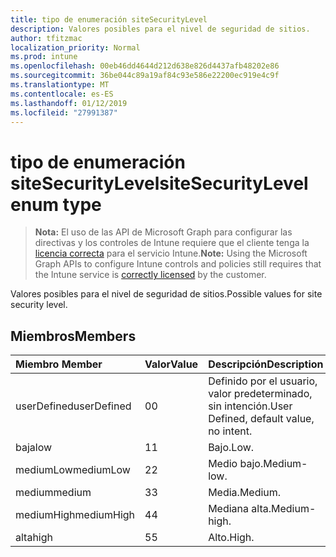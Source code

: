 ```yaml
---
title: tipo de enumeración siteSecurityLevel
description: Valores posibles para el nivel de seguridad de sitios.
author: tfitzmac
localization_priority: Normal
ms.prod: intune
ms.openlocfilehash: 00eb46dd4644d212d638e826d4437afb48202e86
ms.sourcegitcommit: 36be044c89a19af84c93e586e22200ec919e4c9f
ms.translationtype: MT
ms.contentlocale: es-ES
ms.lasthandoff: 01/12/2019
ms.locfileid: "27991387"
---
```

# <a name="sitesecuritylevel-enum-type"></a><span data-ttu-id="fdbdb-103">tipo de enumeración siteSecurityLevel</span><span class="sxs-lookup"><span data-stu-id="fdbdb-103">siteSecurityLevel enum type</span></span>

> <span data-ttu-id="fdbdb-104">**Nota:** El uso de las API de Microsoft Graph para configurar las directivas y los controles de Intune requiere que el cliente tenga la [licencia correcta](https://go.microsoft.com/fwlink/?linkid=839381) para el servicio Intune.</span><span class="sxs-lookup"><span data-stu-id="fdbdb-104">**Note:** Using the Microsoft Graph APIs to configure Intune controls and policies still requires that the Intune service is [correctly licensed](https://go.microsoft.com/fwlink/?linkid=839381) by the customer.</span></span>

<span data-ttu-id="fdbdb-105">Valores posibles para el nivel de seguridad de sitios.</span><span class="sxs-lookup"><span data-stu-id="fdbdb-105">Possible values for site security level.</span></span>
## <a name="members"></a><span data-ttu-id="fdbdb-106">Miembros</span><span class="sxs-lookup"><span data-stu-id="fdbdb-106">Members</span></span>
|<span data-ttu-id="fdbdb-107">Miembro	</span><span class="sxs-lookup"><span data-stu-id="fdbdb-107">Member</span></span>|<span data-ttu-id="fdbdb-108">Valor</span><span class="sxs-lookup"><span data-stu-id="fdbdb-108">Value</span></span>|<span data-ttu-id="fdbdb-109">Descripción</span><span class="sxs-lookup"><span data-stu-id="fdbdb-109">Description</span></span>|
|:---|:---|:---|
|<span data-ttu-id="fdbdb-110">userDefined</span><span class="sxs-lookup"><span data-stu-id="fdbdb-110">userDefined</span></span>|<span data-ttu-id="fdbdb-111">0</span><span class="sxs-lookup"><span data-stu-id="fdbdb-111">0</span></span>|<span data-ttu-id="fdbdb-112">Definido por el usuario, valor predeterminado, sin intención.</span><span class="sxs-lookup"><span data-stu-id="fdbdb-112">User Defined, default value, no intent.</span></span>|
|<span data-ttu-id="fdbdb-113">baja</span><span class="sxs-lookup"><span data-stu-id="fdbdb-113">low</span></span>|<span data-ttu-id="fdbdb-114">1</span><span class="sxs-lookup"><span data-stu-id="fdbdb-114">1</span></span>|<span data-ttu-id="fdbdb-115">Bajo.</span><span class="sxs-lookup"><span data-stu-id="fdbdb-115">Low.</span></span>|
|<span data-ttu-id="fdbdb-116">mediumLow</span><span class="sxs-lookup"><span data-stu-id="fdbdb-116">mediumLow</span></span>|<span data-ttu-id="fdbdb-117">2</span><span class="sxs-lookup"><span data-stu-id="fdbdb-117">2</span></span>|<span data-ttu-id="fdbdb-118">Medio bajo.</span><span class="sxs-lookup"><span data-stu-id="fdbdb-118">Medium-low.</span></span>|
|<span data-ttu-id="fdbdb-119">medium</span><span class="sxs-lookup"><span data-stu-id="fdbdb-119">medium</span></span>|<span data-ttu-id="fdbdb-120">3</span><span class="sxs-lookup"><span data-stu-id="fdbdb-120">3</span></span>|<span data-ttu-id="fdbdb-121">Media.</span><span class="sxs-lookup"><span data-stu-id="fdbdb-121">Medium.</span></span>|
|<span data-ttu-id="fdbdb-122">mediumHigh</span><span class="sxs-lookup"><span data-stu-id="fdbdb-122">mediumHigh</span></span>|<span data-ttu-id="fdbdb-123">4</span><span class="sxs-lookup"><span data-stu-id="fdbdb-123">4</span></span>|<span data-ttu-id="fdbdb-124">Mediana alta.</span><span class="sxs-lookup"><span data-stu-id="fdbdb-124">Medium-high.</span></span>|
|<span data-ttu-id="fdbdb-125">alta</span><span class="sxs-lookup"><span data-stu-id="fdbdb-125">high</span></span>|<span data-ttu-id="fdbdb-126">5</span><span class="sxs-lookup"><span data-stu-id="fdbdb-126">5</span></span>|<span data-ttu-id="fdbdb-127">Alto.</span><span class="sxs-lookup"><span data-stu-id="fdbdb-127">High.</span></span>|



